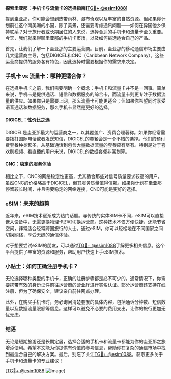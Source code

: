 **探索圭亚那：手机卡与流量卡的选择指南[[TG💪+ @esim1088](https://t.me/s/esim1088)]**

提到圭亚那，你可能会想到热带雨林、瀑布奇观以及丰富的自然资源。但如果你计划前往这个南美洲的小国，除了美景，还需要考虑通讯问题——如何在异国他乡保持联系？对于旅行者或长期居住的人来说，选择合适的手机卡和流量卡至关重要。今天，我们就来聊聊圭亚那的手机卡市场，以及如何挑选适合自己的产品。

首先，让我们了解一下圭亚那的主要运营商。目前，圭亚那的移动通信市场主要由几大运营商主导，包括DIGICEL和CNC（Caribbean Network Company）。这些运营商提供的服务各有特色，因此选择时需要根据你的需求来决定。

### 手机卡 vs 流量卡：哪种更适合你？

在选择手机卡之前，我们需要明确一个概念：手机卡和流量卡并不是一回事。简单来说，手机卡是提供通话、短信和数据服务的综合卡，而流量卡则更专注于数据流量的供应。如果你只是需要上网，那么流量卡可能更适合；但如果你希望同时享受语音通话和数据服务，那么手机卡显然是更好的选择。

#### DIGICEL：性价比之选

DIGICEL是圭亚那最大的运营商之一，以其覆盖广、资费合理著称。如果你经常需要拨打国际电话或者发送短信，DIGICEL的套餐会是一个不错的选择。他们的预付费套餐种类繁多，从基础通话到包含大量数据流量的套餐应有尽有。特别是对于喜欢刷视频、看直播的用户来说，DIGICEL的数据套餐非常划算。

#### CNC：稳定的服务体验

相比之下，CNC的网络稳定性更高，尤其适合那些对信号质量要求较高的用户。虽然CNC的价格略高于DIGICEL，但其服务质量值得信赖。如果你计划在圭亚那停留较长时间，并且需要稳定的网络连接，CNC可能是更好的选择。

### eSIM：未来的趋势

近年来，eSIM技术逐渐成为热门话题。与传统的实体SIM卡不同，eSIM可以直接嵌入设备中，无需更换物理卡即可切换运营商。这种技术不仅方便快捷，还能节省空间，非常适合经常跨国旅行的人士。通过eSIM，你可以轻松地在不同国家之间切换网络，享受无缝的通信体验。

对于想要尝试eSIM的朋友，可以通过[TG💪+ @esim1088](https://t.me/s/esim1088)了解更多相关信息。这个平台提供了丰富的资源和服务，帮助用户快速上手eSIM技术。

### 小贴士：如何正确注册手机卡？

无论选择哪种类型的手机卡，正确的注册步骤都是必不可少的。通常情况下，你需要携带有效的身份证件前往运营商的营业厅进行实名认证。部分运营商还支持在线注册，但为了确保安全，建议亲自前往网点办理。

此外，在购买手机卡时，务必询问清楚套餐的具体内容，包括通话分钟数、短信数量以及数据流量限额等信息。这样可以避免不必要的费用支出，让你的旅行更加无忧无虑。

### 结语

无论是短期旅游还是长期定居，选择合适的手机卡和流量卡都能为你的圭亚那之旅增添便利。希望本文能为你提供有价值的参考信息，帮助你在复杂的通信市场中找到最适合自己的解决方案。最后，别忘了关注[TG💪+ @esim1088](https://t.me/s/esim1088)，获取更多关于手机卡和流量卡的专业建议！

[[TG💪+ @esim1088](https://t.me/s/esim1088) ![Image](https://i.postimg.cc/4NQfJmqS/Snipaste-2025-05-13-00-14-12.png)]
